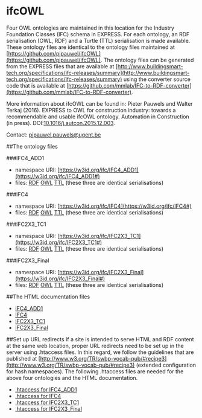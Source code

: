 # ifcOWL
Four OWL ontologies are maintained in this location for the Industry Foundation Classes (IFC) schema in EXPRESS. For each ontology, an RDF serialisation (OWL, RDF) and a Turtle (TTL) serialisation is made available. These ontology files are identical to the ontology files maintained at [https://github.com/pipauwel/ifcOWL](https://github.com/pipauwel/ifcOWL). The ontology files can be generated from the EXPRESS files that are available at [http://www.buildingsmart-tech.org/specifications/ifc-releases/summary](http://www.buildingsmart-tech.org/specifications/ifc-releases/summary) using the converter source code that is available at [https://github.com/mmlab/IFC-to-RDF-converter](https://github.com/mmlab/IFC-to-RDF-converter).

More information about ifcOWL can be found in: Pieter Pauwels and Walter Terkaj (2016). EXPRESS to OWL for construction industry: towards a recommendable and usable ifcOWL ontology. Automation in Construction (in press). DOI:[10.1016/j.autcon.2015.12.003](http://dx.doi.org/10.1016/j.autcon.2015.12.003).

Contact: [pipauwel.pauwels@ugent.be](mailto:pipauwel.pauwels@ugent.be)

##The ontology files

###IFC4_ADD1
* namespace URI: [https://w3id.org/ifc/IFC4_ADD1](https://w3id.org/ifc/IFC4_ADD1#)
* files: [RDF](https://github.com/openBIMstandards/ifcOWL/blob/master/IFC4_ADD1.rdf) [OWL](https://github.com/openBIMstandards/ifcOWL/blob/master/IFC4_ADD1.owl) [TTL](https://github.com/openBIMstandards/ifcOWL/blob/master/IFC4_ADD1.ttl) (these three are identical serialisations)

###IFC4
* namespace URI: [https://w3id.org/ifc/IFC4](https://w3id.org/ifc/IFC4#)
* files: [RDF](https://github.com/openBIMstandards/ifcOWL/blob/master/IFC4.rdf) [OWL](https://github.com/openBIMstandards/ifcOWL/blob/master/IFC4.owl) [TTL](https://github.com/openBIMstandards/ifcOWL/blob/master/IFC4.ttl) (these three are identical serialisations)

###IFC2X3_TC1
* namespace URI: [https://w3id.org/ifc/IFC2X3_TC1](https://w3id.org/ifc/IFC2X3_TC1#)
* files: [RDF](https://github.com/openBIMstandards/ifcOWL/blob/master/IFC2X3_TC1.rdf) [OWL](https://github.com/openBIMstandards/ifcOWL/blob/master/IFC2X3_TC1.owl) [TTL](https://github.com/openBIMstandards/ifcOWL/blob/master/IFC2X3_TC1.ttl) (these three are identical serialisations)

###IFC2X3_Final
* namespace URI: [https://w3id.org/ifc/IFC2X3_Final](https://w3id.org/ifc/IFC2X3_Final#)
* files: [RDF](https://github.com/openBIMstandards/ifcOWL/blob/master/IFC2X3_Final.rdf) [OWL](https://github.com/openBIMstandards/ifcOWL/blob/master/IFC2X3_Final.owl) [TTL](https://github.com/openBIMstandards/ifcOWL/blob/master/IFC2X3_Final.ttl) (these three are identical serialisations)

##The HTML documentation files

* [IFC4_ADD1](https://github.com/openBIMstandards/ifcOWL/blob/master/IFC4_ADD1/index.html)
* [IFC4](https://github.com/openBIMstandards/ifcOWL/blob/master/IFC4/index.html)
* [IFC2X3_TC1](https://github.com/openBIMstandards/ifcOWL/blob/master/IFC2X3_TC1/index.html)
* [IFC2X3_Final](https://github.com/openBIMstandards/ifcOWL/blob/master/IFC2X3_Final/index.html)

##Set up URL redirects
If a site is intended to serve HTML and RDF content at the same web location, proper URL redirects need to be set up in the server using .htaccess files. In this regard, we follow the guidelines that are published at [http://www.w3.org/TR/swbp-vocab-pub/#recipe3](http://www.w3.org/TR/swbp-vocab-pub/#recipe3) (extended configuration for hash namespaces). The following .htaccess files are needed for the above four ontologies and the HTML documentation.

* [.htaccess for IFC4_ADD1](https://github.com/openBIMstandards/ifcOWL/blob/master/rewriteenginefiles/IFC4_ADD1/.htaccess)
* [.htaccess for IFC4](https://github.com/openBIMstandards/ifcOWL/blob/master/rewriteenginefiles/IFC4/.htaccess)
* [.htaccess for IFC2X3_TC1](https://github.com/openBIMstandards/ifcOWL/blob/master/rewriteenginefiles/IFC2X3_TC1/.htaccess)
* [.htaccess for IFC2X3_Final](https://github.com/openBIMstandards/ifcOWL/blob/master/rewriteenginefiles/IFC2X3_Final/.htaccess)